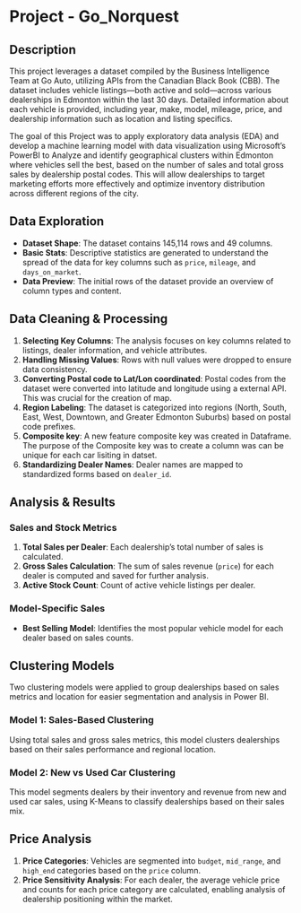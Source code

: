 
# Project - Go_Norquest

## Description
This project leverages a dataset compiled by the Business Intelligence Team at Go Auto, utilizing APIs from the Canadian Black Book (CBB). The dataset includes vehicle listings—both active and sold—across various dealerships in Edmonton within the last 30 days. Detailed information about each vehicle is provided, including year, make, model, mileage, price, and dealership information such as location and listing specifics. 

The goal of this Project was to apply exploratory data analysis (EDA) and develop a machine learning model with data visualization using Microsoft’s PowerBI to Analyze and identify geographical clusters within Edmonton where vehicles sell the best, based on the number of sales and total gross sales by dealership postal codes. This will allow dealerships to target marketing efforts more effectively and optimize inventory distribution across different regions of the city. 

## Data Exploration
- **Dataset Shape**: The dataset contains 145,114 rows and 49 columns.
- **Basic Stats**: Descriptive statistics are generated to understand the spread of the data for key columns such as `price`, `mileage`, and `days_on_market`.
- **Data Preview**: The initial rows of the dataset provide an overview of column types and content.

## Data Cleaning & Processing
1. **Selecting Key Columns**: The analysis focuses on key columns related to listings, dealer information, and vehicle attributes.
2. **Handling Missing Values**: Rows with null values were dropped to ensure data consistency.
3. **Converting Postal code to Lat/Lon coordinated**: Postal codes from the dataset were converted into latitude and longitude using a external API. This was crucial for the creation of map.
5. **Region Labeling**: The dataset is categorized into regions (North, South, East, West, Downtown, and Greater Edmonton Suburbs) based on postal code prefixes.
6. **Composite key**: A new feature composite key was created in Dataframe. The purpose of the Composite key was to create a column was can be unique for each car lisiting in datset.
7. **Standardizing Dealer Names**: Dealer names are mapped to standardized forms based on `dealer_id`.

## Analysis & Results
### Sales and Stock Metrics
1. **Total Sales per Dealer**: Each dealership’s total number of sales is calculated.
2. **Gross Sales Calculation**: The sum of sales revenue (`price`) for each dealer is computed and saved for further analysis.
3. **Active Stock Count**: Count of active vehicle listings per dealer.

### Model-Specific Sales
- **Best Selling Model**: Identifies the most popular vehicle model for each dealer based on sales counts.

## Clustering Models
Two clustering models were applied to group dealerships based on sales metrics and location for easier segmentation and analysis in Power BI.

### Model 1: Sales-Based Clustering
Using total sales and gross sales metrics, this model clusters dealerships based on their sales performance and regional location.

### Model 2: New vs Used Car Clustering
This model segments dealers by their inventory and revenue from new and used car sales, using K-Means to classify dealerships based on their sales mix.

## Price Analysis
1. **Price Categories**: Vehicles are segmented into `budget`, `mid_range`, and `high_end` categories based on the `price` column.
2. **Price Sensitivity Analysis**: For each dealer, the average vehicle price and counts for each price category are calculated, enabling analysis of dealership positioning within the market.
